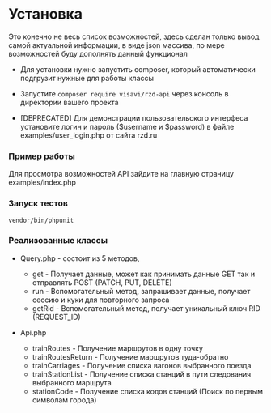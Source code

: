 # Установка

Это конечно не весь список возможностей, здесь сделан только вывод самой актуальной информации, в виде json массива, по мере возможностей буду дополнять данный функционал

* Для установки нужно запустить composer, который автоматически подгрузит нужные для работы классы
* Запустите ```composer require visavi/rzd-api``` через консоль в директории вашего проекта

* [DEPRECATED] Для демонстрации пользовательского интерфеса установите логин и пароль ($username и $password) в файле examples/user_login.php от сайта rzd.ru

### Пример работы
Для просмотра возможностей API зайдите на главную страницу examples/index.php

### Запуск тестов
```
vendor/bin/phpunit
```

### Реализованные классы

* Query.php - состоит из 5 методов,
  * get  - Получает данные, может как принимать данные GET так и отправлять POST (PATCH, PUT, DELETE)
  * run - Вспомогательный метод, запрашивает данные, получает сессию и куки для повторного запроса
  * getRid - Вспомогательный метод, получает уникальный ключ RID (REQUEST_ID)
  
* Api.php
  * trainRoutes - Получение маршрутов в одну точку
  * trainRoutesReturn - Получение маршрутов туда-обратно
  * trainCarriages - Получение списка вагонов выбранного поезда
  * trainStationList - Получение списка станций в пути следования выбранного маршрута
  * stationCode - Получение списка кодов станций (Поиск по первым символам города)
